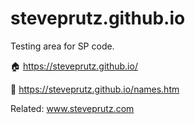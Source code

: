 # steveprutz.github.io

Testing area for SP code. 

🏠 https://steveprutz.github.io/

🦲 https://steveprutz.github.io/names.htm

Related: www.steveprutz.com

